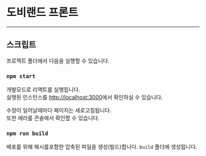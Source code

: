 # 도비랜드 프론트

<hr />

## 스크립트

프로젝트 폴더에서 다음을 실행할 수 있습니다.

### `npm start`

개발모드로 리액트를 실행힙니다.<br />
실행된 인스턴스를 [http://localhost:3000](http://localhost:3000)에서 확인하실 수 있습니다.

수정이 일어날때마다 페이지는 새로고침됩니다.<br />
또한 에러를 콘솔에서 확인할 수 있습니다.

### `npm run build`

배포를 위해 해시를포함한 압축된 파일을 생성(빌드)합니다. `build` 폴더에 생성됩니다.